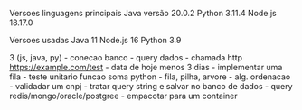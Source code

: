 Versoes linguagens principais
Java versão 20.0.2
Python 3.11.4
Node.js 18.17.0

Versoes usadas
Java 11
Node.js 16
Python 3.9

3 (js, java, py)
    - conecao banco
    - query dados
    - chamada http
        https://example.com/test
    - data de hoje menos 3 dias
    - implementar uma fila
    - teste unitario funcao soma
python
    - fila, pilha, arvore
    - alg. ordenacao
    - validadar um cnpj
    - tratar query string e salvar no banco de dados
    - query redis/mongo/oracle/postgree
    - empacotar para um container
